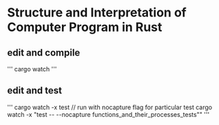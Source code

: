 # Structure and Interpretation of Computer Program in Rust

## edit and compile

'''
cargo watch
'''

## edit and test

'''
cargo watch -x test
// run with nocapture flag for particular test
cargo watch -x "test -- --nocapture functions_and_their_processes_tests""
'''
